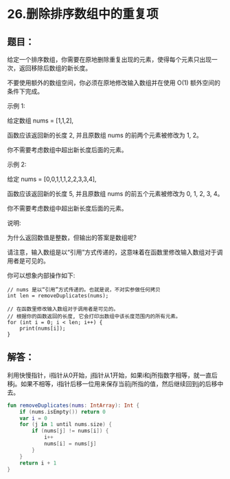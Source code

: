 # 26.删除排序数组中的重复项

## 题目：

给定一个排序数组，你需要在原地删除重复出现的元素，使得每个元素只出现一次，返回移除后数组的新长度。

不要使用额外的数组空间，你必须在原地修改输入数组并在使用 O(1) 额外空间的条件下完成。

示例 1:

给定数组 nums = [1,1,2], 

函数应该返回新的长度 2, 并且原数组 nums 的前两个元素被修改为 1, 2。 

你不需要考虑数组中超出新长度后面的元素。

示例 2:

给定 nums = [0,0,1,1,1,2,2,3,3,4],

函数应该返回新的长度 5, 并且原数组 nums 的前五个元素被修改为 0, 1, 2, 3, 4。

你不需要考虑数组中超出新长度后面的元素。

说明:

为什么返回数值是整数，但输出的答案是数组呢?

请注意，输入数组是以“引用”方式传递的，这意味着在函数里修改输入数组对于调用者是可见的。

你可以想象内部操作如下:

	// nums 是以“引用”方式传递的。也就是说，不对实参做任何拷贝
	int len = removeDuplicates(nums);

	// 在函数里修改输入数组对于调用者是可见的。
	// 根据你的函数返回的长度, 它会打印出数组中该长度范围内的所有元素。
	for (int i = 0; i < len; i++) {
		print(nums[i]);
	}

## 解答：

利用快慢指针，i指针从0开始，j指针从1开始，如果i和j所指数字相等，就一直后移j。如果不相等，i指针后移一位用来保存当前j所指的值，然后继续回到j的后移中去。

```kotlin
fun removeDuplicates(nums: IntArray): Int {
    if (nums.isEmpty()) return 0
    var i = 0
    for (j in 1 until nums.size) {
        if (nums[j] != nums[i]) {
            i++
            nums[i] = nums[j]
        }
    }
    return i + 1
}
```



